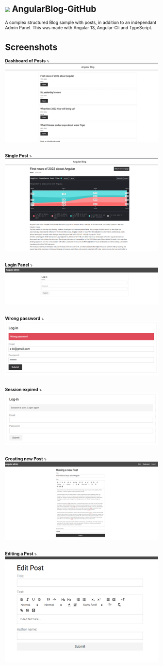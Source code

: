 # <img src="https://64.media.tumblr.com/96e32c38c2131e9be7b5399ea94285b7/tumblr_mj2gl1Lhjc1qi3yn4o1_400.gif" width="50"> AngularBlog-GitHub

A complex structured Blog sample with posts, in addition to an independant Admin Panel. This was made with Angular 13, Angular-Cli and TypeScript. 

# Screenshots

<b>Dashboard of Posts</b> ⤵️<br>
![screenshot](https://github.com/peura-lady/AngularBlog-GitHub/blob/main/Screenshots/Main-page.PNG)
<br />
<br />
<br />
<b>Single Post</b> ⤵️<br>
![screenshot](https://github.com/peura-lady/AngularBlog-GitHub/blob/main/Screenshots/single-post-page.PNG)
<br />
<br />
<br />
<b>Login Panel</b> ⤵️<br>
![screenshot](https://github.com/peura-lady/AngularBlog-GitHub/blob/main/Screenshots/admin-panel.PNG)
<br />
<br />
<br />
<b>Wrong password</b> ⤵️<br>
![screenshot](https://github.com/peura-lady/AngularBlog-GitHub/blob/main/Screenshots/wrong-pw.PNG)
<br />
<br />
<br />
<b>Session expired</b> ⤵️<br>
![screenshot](https://github.com/peura-lady/AngularBlog-GitHub/blob/main/Screenshots/session-is-over.PNG)
<br />
<br />
<br />
<b>Creating new Post</b> ⤵️<br>
![screenshot](https://github.com/peura-lady/AngularBlog-GitHub/blob/main/Screenshots/new-post.PNG)
<br />
<br />
<br />
<b>Editing a Post</b> ⤵️<br>
![screenshot](https://github.com/peura-lady/AngularBlog-GitHub/blob/main/Screenshots/edit-post.PNG)


